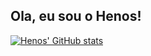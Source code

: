 ## Ola, eu sou o Henos!

[![Henos' GitHub stats](https://github-readme-stats.vercel.app/api?username=henos19&count_private=true&theme=great-gatsby&show_icons=true)](https://github.com/henos19/github-readme-stats)
